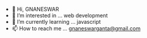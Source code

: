 - 👋 Hi, GNANESWAR
- 👀 I’m interested in ... web development
- 🌱 I’m currently learning ... javascript
- 📫 How to reach me ... gnaneswarganta@gmail.com

<!---
hiraeth099/hiraeth099 is a ✨ special ✨ repository because its `README.md` (this file) appears on your GitHub profile.
You can click the Preview link to take a look at your changes.
--->
